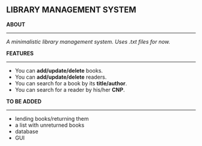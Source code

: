 ## LIBRARY MANAGEMENT SYSTEM



**ABOUT**


-----



*A minimalistic library management system.*
*Uses .txt files for now.*

**FEATURES**


-----


* You can **add/update/delete** books.
* You can **add/update/delete** readers.
* You can search for a book by its **title/author**.
* You can search for a reader by his/her **CNP**.

**TO BE ADDED**


-----


* lending books/returning them
* a list with unreturned books
* database
* GUI

